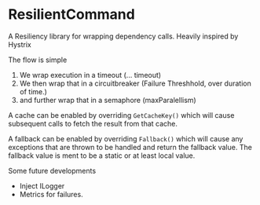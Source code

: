 # ResilientCommand
A Resiliency library for wrapping dependency calls. Heavily inspired by Hystrix


The flow is simple
1. We wrap execution in a timeout (... timeout)
2. We then wrap that in a circuitbreaker (Failure Threshhold, over duration of time.)
3. and further wrap that in a semaphore (maxParalellism)

A cache can be enabled by overriding `GetCacheKey()` which will cause subsequent calls to fetch the result from that cache.

A fallback can be enabled by overriding `Fallback()` which will cause any exceptions that are thrown to be handled and return the fallback value.
The fallback value is ment to be a static or at least local value.

Some future developments
* Inject ILogger
* Metrics for failures.
